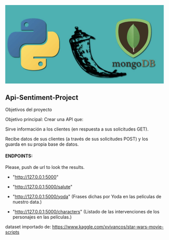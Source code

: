 ![mongo](/images/mongo.png)


## Api-Sentiment-Project

Objetivos del proyecto

Objetivo principal: Crear una API que:

Sirve información a los clientes (en respuesta a sus solicitudes GET).

Recibe datos de sus clientes (a través de sus solicitudes POST) y los guarda en su propia base de datos.

#### ENDPOINTS:

Please, push de url to look the results.

- "http://127.0.0.1:5000"

- "http://127.0.0.1:5000/salute"

- "http://127.0.0.1:5000/yoda" (Frases dichas por Yoda en las películas de nuestro data.)

- "http://127.0.0.1:5000/characters" (Listado de las intervenciones de los personajes en las películas.)



dataset importado de: https://www.kaggle.com/xvivancos/star-wars-movie-scripts


